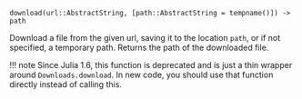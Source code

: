 ```
download(url::AbstractString, [path::AbstractString = tempname()]) -> path
```

Download a file from the given url, saving it to the location `path`, or if not specified, a temporary path. Returns the path of the downloaded file.

!!! note
    Since Julia 1.6, this function is deprecated and is just a thin wrapper around `Downloads.download`. In new code, you should use that function directly instead of calling this.

